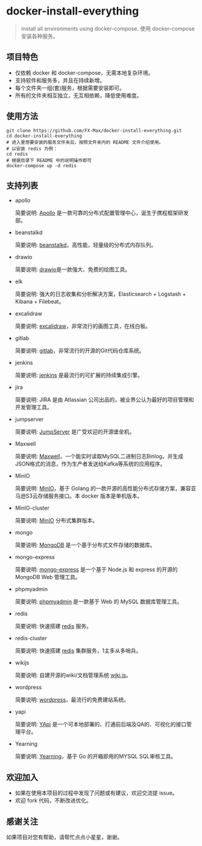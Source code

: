 # docker-install-everything

> install all environments using docker-compose.
> 使用 docker-compose 安装各种服务。

## 项目特色

- 仅依赖 docker 和 docker-compose，无需本地复杂环境。
- 支持软件和服务多，并且在持续新增。
- 每个文件夹一组(套)服务，根据需要安装即可。
- 所有的文件夹相互独立，无互相依赖，降低使用难度。

## 使用方法

```
git clone https://github.com/FX-Max/docker-install-everything.git
cd docker-install-everything
# 进入里想要安装的服务文件夹后，按照文件夹内的 README 文件介绍使用。
# 以安装 redis 为例：
cd redis
# 根据目录下 README 中的说明操作即可
docker-compose up -d redis
```

## 支持列表

- apollo

    简要说明: [Apollo](https://github.com/apolloconfig/apollo/) 是一款可靠的分布式配置管理中心，诞生于携程框架研发部。

- beanstalkd

    简要说明: [beanstalkd](https://beanstalkd.github.io/)，高性能，轻量级的分布式内存队列。

- drawio

    简要说明: [drawio](https://github.com/jgraph/drawio)是一款强大、免费的绘图工具。

- elk

    简要说明: 强大的日志收集和分析解决方案，Elasticsearch + Logstash + Kibana + Filebeat。

- excalidraw

    简要说明: [excalidraw](https://excalidraw.com/)，非常流行的画图工具，在线白板。

- gitlab

    简要说明: [gitlab](https://about.gitlab.com/)，非常流行的开源的Git代码仓库系统。

- jenkins

    简要说明: [jenkins](https://github.com/jenkinsci/jenkins) 是最流行的可扩展的持续集成引擎。

- jira

    简要说明: JIRA 是由 Atlassian 公司出品的，被业界公认为最好的项目管理和开发管理工具。

- jumpserver

    简要说明: [JumpServer](https://github.com/jumpserver/jumpserver) 是广受欢迎的开源堡垒机。

- Maxwell

    简要说明: [Maxwell](https://github.com/zendesk/maxwell)，一个能实时读取MySQL二进制日志Binlog，并生成JSON格式的消息，作为生产者发送给Kafka等系统的应用程序。

- MinIO

    简要说明: [MinIO](https://github.com/minio/minio)，基于 Golang 的一款开源的高性能分布式存储方案，兼容亚马逊S3云存储服务接口。本 docker 版本是单机版本。

- MinIO-cluster

    简要说明: [MinIO](https://github.com/minio/minio) 分布式集群版本。

- mongo

    简要说明: [MongoDB](https://www.mongodb.com/) 是一个基于分布式文件存储的数据库。

- mongo-express

    简要说明: [mongo-express](https://github.com/mongo-express/mongo-express) 是一个基于 Node.js 和 express 的开源的 MongoDB Web 管理工具。

- phpmyadmin

    简要说明: [phpmyadmin](https://github.com/phpmyadmin/phpmyadmin) 是一款基于 Web 的 MySQL 数据库管理工具。

- redis

    简要说明: 快速搭建 [redis](https://github.com/redis/redis) 服务。

- redis-cluster

    简要说明: 快速搭建 [redis](https://github.com/redis/redis) 集群服务，1主多从多哨兵。

- wikijs

    简要说明: 自建开源的wiki/文档管理系统 [wiki.js](https://js.wiki/)。

- wordpress

    简要说明: [wordpress](https://github.com/WordPress/WordPress)，最流行的免费建站系统。

- yapi

    简要说明: [YApi](https://github.com/YMFE/yapi) 是一个可本地部署的、打通前后端及QA的、可视化的接口管理平台。

- Yearning

	简要说明: [Yearning](https://github.com/cookieY/Yearning)，基于 Go 的开箱即用的MYSQL SQL审核工具。


## 欢迎加入

- 如果在使用本项目的过程中发现了问题或有建议，欢迎交流提 issue。
- 欢迎 fork 代码，不断改进优化。

## 感谢关注

如果项目对您有帮助，请帮忙点点小星星，谢谢。